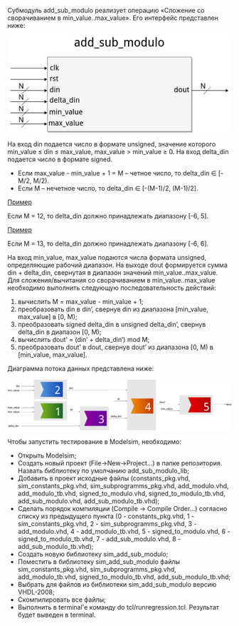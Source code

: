 Субмодуль add_sub_modulo реализует операцию «Сложение со сворачиванием в min_value..max_value». Его интерфейс представлен ниже:

<p align="center">
 <img src="img/add_sub_modulo_interface.jpg"></img>
</p>
 
На вход din подается число в формате unsigned, значение которого min_value &le; din &le; max_value, max_value > min_value &ge; 0. На вход delta_din подается число в формате signed.
- Если max_value - min_value + 1 = M – четное число, то delta_din &isin; [-M/2, M/2).
- Если M – нечетное число, то delta_din &isin; [-(M-1)/2, (M-1)/2].
<p><ins>Пример</ins></p>
<p>Если M = 12, то delta_din должно принадлежать диапазону [-6, 5].</p>

<p><ins>Пример</ins></p>
<p>Если M = 13, то delta_din должно принадлежать диапазону [-6, 6].</p>
На вход min_value, max_value подаются числа формата unsigned, определяющие рабочий диапазон.
На выходе dout формируется сумма din + delta_din, свернутая в диапазон значений min_value..max_value.
Для сложения/вычитания со сворачиванием в min_value..max_value необходимо выполнить следующую последовательность действий:
<ol>
<li> вычислить M = max_value - min_value + 1;</li>
<li> преобразовать din в din’, свернув din из диапазона [min_value, max_value] в [0, М);</li>
<li> преобразовать signed delta_din в unsigned delta_din’, свернув delta_din в диапазон [0, M);</li>
<li> вычислить dout’ = (din’ + delta_din’) mod M;</li>
<li> преобразовать dout’ в dout, свернув dout’ из диапазона [0, M) в [min_value, max_value].</li>
 </ol>

Диаграмма потока данных представлена ниже:

![dataflow](img/modulo_adder_dataflow.jpg)

Чтобы запустить тестирование в Modelsim, необходимо:
- Открыть Modelsim;
- Создать новый проект (File->New->Project...) в папке репозитория. Назвать библиотеку по умолчанию add_sub_modulo_lib;
- Добавить в проект исходные файлы (constants_pkg.vhd, sim_constants_pkg.vhd, sim_subprogramms_pkg.vhd, add_modulo.vhd, add_modulo_tb.vhd, signed_to_modulo.vhd, signed_to_modulo_tb.vhd, add_sub_modulo.vhd, add_sub_modulo_tb.vhd);
- Сделать порядок компиляции (Compile -> Compile Order...) согласно списку из предыдущего пункта (0 - constants_pkg.vhd, 1 - sim_constants_pkg.vhd, 2 - sim_subprogramms_pkg.vhd, 3 - add_modulo.vhd, 4 - add_modulo_tb.vhd, 5 - signed_to_modulo.vhd, 6 - signed_to_modulo_tb.vhd, 7 - add_sub_modulo.vhd, 8 - add_sub_modulo_tb.vhd);
- Создать новую библиотеку sim_add_sub_modulo;
- Поместить в библиотеку sim_add_sub_modulo файлы sim_constants_pkg.vhd, sim_subprogramms_pkg.vhd, add_modulo_tb.vhd, signed_to_modulo_tb.vhd, add_sub_modulo_tb.vhd;
- Выбрать для файлов из библиотеки sim_add_sub_modulo версию VHDL-2008;
- Скомпилировать все файлы;
- Выполнить в terminal'е команду do tcl/runregression.tcl. Результат будет выведен в terminal. 
